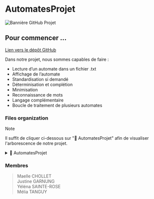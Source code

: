 # AutomatesProjet
![Bannière GitHub Projet](https://github.com/user-attachments/assets/894bb482-b030-42e8-9299-b8287bb26c07)

## Pour commencer ...

[Lien vers le dépôt GitHub](https://github.com/justinegrng/AutomatesProjet.git)

Dans notre projet, nous sommes capables de faire : 
* Lecture d’un automate dans un fichier .txt
* Affichage de l’automate
* Standardisation si demandé
* Déterminisation et complétion
* Minimisation
* Reconnaissance de mots
* Langage complémentaire
* Boucle de traitement de plusieurs automates

### Files organization
> [!NOTE] 
> Il suffit de cliquer ci-dessous sur "📁 AutomatesProjet" afin de visualiser l'arborescence de notre projet.


<details>
<summary> 📁 AutomatesProjet </summary>

- `main.py`
- `fileTxt.py`
- `detection.py`
- `automate.py`

<details>
<summary> 📁 automates </summary>
  
- `automate1.txt`
- `automate2.txt`
- `automate3.txt`
- `automate4.txt`
- `automate5.txt`
- `automate6.txt`
- `automate7.txt`
- `automate8.txt`
- `automate9.txt`
- `automate10.txt`
- `automate11.txt`
- `automate12.txt`
- `automate13.txt`
- `automate14.txt`
- `automate15.txt`
- `automate16.txt`
- `automate17.txt`
- `automate18.txt`
- `automate19.txt`
- `automate20.txt`
- `automate21.txt`
- `automate22.txt`
- `automate23.txt`
- `automate24.txt`
- `automate25.txt`
- `automate26.txt`
- `automate27.txt`
- `automate28.txt`
- `automate29.txt`
- `automate30.txt`
- `automate31.txt`
- `automate32.txt`
- `automate33.txt`
- `automate34.txt`
- `automate35.txt`
- `automate36.txt`
- `automate37.txt`
- `automate38.txt`
- `automate39.txt`
- `automate40.txt`
- `automate41.txt`
- `automate42.txt`
- `automate43.txt`
- `automate44.txt`

</details>
</details>

### Membres   
> Maelle CHOLLET  
> Justine GARNUNG  
> Yéléna SAINTE-ROSE  
> Mélia TANGUY
